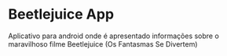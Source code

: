 # Beetlejuice App 
Aplicativo para android onde é apresentado informações sobre o maravilhoso filme Beetlejuice (Os Fantasmas Se Divertem) 
